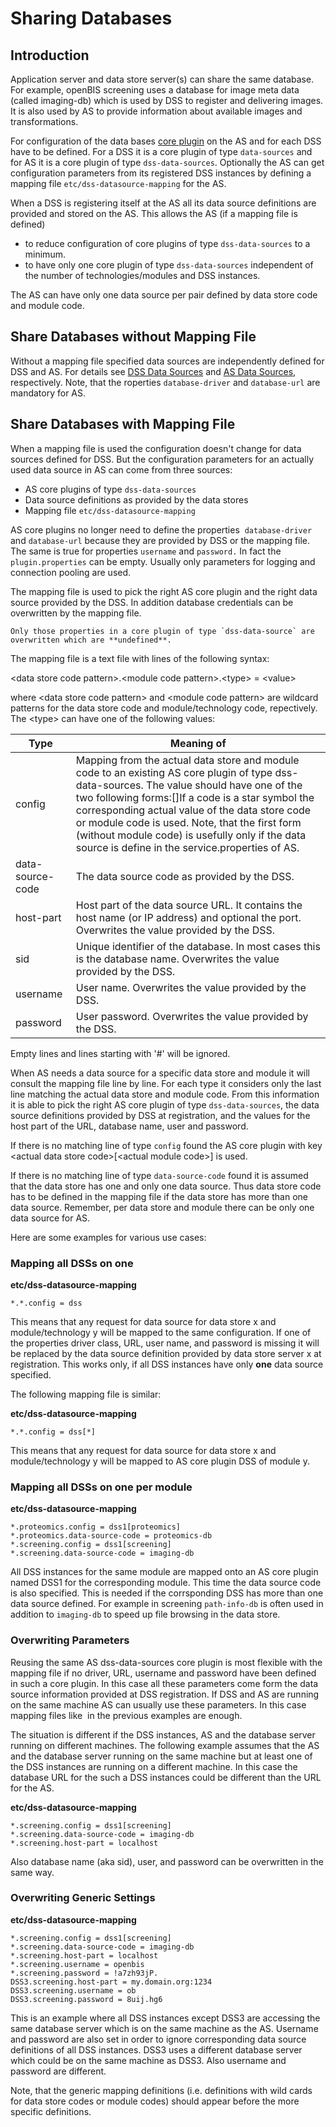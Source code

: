 # Sharing Databases

## Introduction

Application server and data store server(s) can share the same database.
For example, openBIS screening uses a database for image meta data
(called imaging-db) which is used by DSS to register and delivering
images. It is also used by AS to provide information about available
images and transformations.

For configuration of the data bases [core plugin](../software-developer-documentation/server-side-extensions/core-plugins.md#core-plugins) on the AS and for each DSS have to be defined. For a DSS it is a core plugin of type `data-sources` and for AS it is a core plugin of type `dss-data-sources`. Optionally the AS can get configuration parameters from its registered DSS instances by defining a mapping file `etc/dss-datasource-mapping` for the AS.

When a DSS is registering itself at the AS all its data source
definitions are provided and stored on the AS. This allows the AS (if a
mapping file is defined)

-   to reduce configuration of core plugins of type `dss-data-sources`
    to a minimum.
-   to have only one core plugin of type `dss-data-sources` independent
    of the number of technologies/modules and DSS instances.

The AS can have only one data source per pair defined by data store code
and module code.

## Share Databases without Mapping File

Without a mapping file specified data sources are independently defined for DSS and AS. For details see [DSS Data Sources](https://unlimited.ethz.ch/display/openBISDoc2010/Installation+and+Administrators+Guide+of+the+openBIS+Data+Store+Server#InstallationandAdministratorsGuideoftheopenBISDataStoreServer-DataSources) and [AS Data Sources](../system-documentation/standalone/installation-and-configuration-guide.md#configuring-dss-data-sources), respectively. Note, that the roperties `database-driver` and `database-url` are mandatory for AS.

## Share Databases with Mapping File

When a mapping file is used the configuration doesn't change for data
sources defined for DSS. But the configuration parameters for an
actually used data source in AS can come from three sources:

-   AS core plugins of type `dss-data-sources`
-   Data source definitions as provided by the data stores
-   Mapping file `etc/dss-datasource-mapping`

AS core plugins no longer need to define the properties
 `database-driver` and `database-url` because they are provided by DSS
or the mapping file. The same is true for properties `username`
and `password.` In fact the` plugin.properties` can be empty. Usually
only parameters for logging and connection pooling are used.

The mapping file is used to pick the right AS core plugin and the right
data source provided by the DSS. In addition database credentials can be
overwritten by the mapping file.

```{warning}
Only those properties in a core plugin of type `dss-data-source` are overwritten which are **undefined**.
```

The mapping file is a text file with lines of the following syntax:

\<data store code pattern\>.\<module code pattern\>.\<type\> = \<value\>

where \<data store code pattern\> and \<module code pattern\>
are wildcard patterns for the data store code and module/technology
code, repectively. The \<type\> can have one of the following
values:

|Type|Meaning of <value>|
|--- |--- |
|config|Mapping from the actual data store and module code to an existing AS core plugin of type dss-data-sources. The value should have one of the two following forms:<data store code><data store code>[<module code>]If a code is a star symbol the corresponding actual value of the data store code or module code is used. Note, that the first form (without module code) is usefully only if the data source is define in the service.properties of AS.|
|data-source-code|The data source code as provided by the DSS.|
|host-part|Host part of the data source URL. It contains the host name (or IP address) and optional the port. Overwrites the value provided by the DSS.|
|sid|Unique identifier of the database. In most cases this is the database name. Overwrites the value provided by the DSS.|
|username|User name. Overwrites the value provided by the DSS.|
|password|User password. Overwrites the value provided by the DSS.|

Empty lines and lines starting with '\#' will be ignored.

When AS needs a data source for a specific data store and module it will
consult the mapping file line by line. For each type it considers only
the last line matching the actual data store and module code. From this
information it is able to pick the right AS core plugin of
type `dss-data-sources`, the data source definitions provided by DSS at
registration, and the values for the host part of the URL, database
name, user and password.

If there is no matching line of type `config` found the AS core plugin
with key \<actual data store code\>\[\<actual module code\>\] is
used.

If there is no matching line of type `data-source-code` found it is
assumed that the data store has one and only one data source. Thus data
store code has to be defined in the mapping file if the data store has
more than one data source. Remember, per data store and module there can
be only one data source for AS.

Here are some examples for various use cases:

### Mapping all DSSs on one

**etc/dss-datasource-mapping**

`*.*.config = dss`

This means that any request for data source for data store x and
module/technology y will be mapped to the same configuration. If one of
the properties driver class, URL, user name, and password is missing it
will be replaced by the data source definition provided by data store
server x at registration. This works only, if all DSS instances have
only **one** data source specified.

The following mapping file is similar:

**etc/dss-datasource-mapping**

`*.*.config = dss[*]`

This means that any request for data source for data store x and
module/technology y will be mapped to AS core plugin DSS of module y.

### Mapping all DSSs on one per module

**etc/dss-datasource-mapping**

```
*.proteomics.config = dss1[proteomics]
*.proteomics.data-source-code = proteomics-db
*.screening.config = dss1[screening]
*.screening.data-source-code = imaging-db
```


All DSS instances for the same module are mapped onto an AS core plugin
named DSS1 for the corresponding module. This time the data source code
is also specified. This is needed if the corrsponding DSS has more than
one data source defined. For example in screening `path-info-db` is
often used in addition to `imaging-db` to speed up file browsing in the
data store.

### Overwriting Parameters

Reusing the same AS dss-data-sources core plugin is most flexible with
the mapping file if no driver, URL, username and password have been
defined in such a core plugin. In this case all these parameters come
form the data source information provided at DSS registration. If DSS
and AS are running on the same machine AS can usually use these
parameters. In this case mapping files like  in the previous examples
are enough.

The situation is different if the DSS instances, AS and the database
server running on different machines. The following example assumes that
the AS and the database server running on the same machine but at least
one of the DSS instances are running on a different machine. In this
case the database URL for the such a DSS instances could be different
than the URL for the AS.

**etc/dss-datasource-mapping**

```
*.screening.config = dss1[screening]
*.screening.data-source-code = imaging-db
*.screening.host-part = localhost 
```


Also database name (aka sid), user, and password can be overwritten in
the same way.

### Overwriting Generic Settings

**etc/dss-datasource-mapping**

```
*.screening.config = dss1[screening]
*.screening.data-source-code = imaging-db
*.screening.host-part = localhost 
*.screening.username = openbis
*.screening.password = !a7zh93jP.
DSS3.screening.host-part = my.domain.org:1234
DSS3.screening.username = ob
DSS3.screening.password = 8uij.hg6
```


This is an example where all DSS instances except DSS3 are accessing the
same database server which is on the same machine as the AS. Username
and password are also set in order to ignore corresponding data source
definitions of all DSS instances. DSS3 uses a different database server
which could be on the same machine as DSS3. Also username and password
are different.

Note, that the generic mapping definitions (i.e. definitions with wild
cards for data store codes or module codes) should appear before the
more specific definitions.
